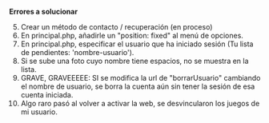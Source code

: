 **Errores a solucionar**

5. Crear un método de contacto / recuperación (en proceso)
6. En principal.php, añadirle un "position: fixed" al menú de opciones.
7. En principal.php, especificar el usuario que ha iniciado sesión (Tu lista de pendientes: 'nombre-usuario').
8. Si se sube una foto cuyo nombre tiene espacios, no se muestra en la lista.
9. GRAVE, GRAVEEEEE: SI se modifica la url de "borrarUsuario" cambiando el nombre de usuario, se borra la cuenta aún sin tener la sesión de esa cuenta iniciada.
10. Algo raro pasó al volver a activar la web, se desvincularon los juegos de mi usuario.
